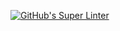 [![GitHub's Super Linter](https://github.com/MadeleineForgeron/Unit1-05-HTML-MDL/workflows/GitHub's%20Super%20Linter/badge.svg)](https://github.com/MadeleineForgeron/Unit1-05-HTML-MDL/actions)